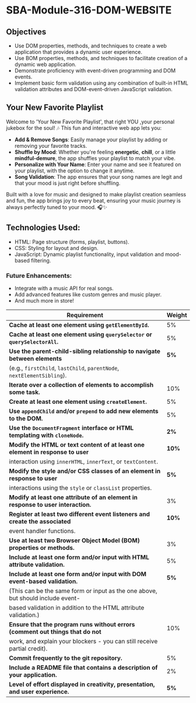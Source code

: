 # SBA-Module-316-DOM-WEBSITE

## Objectives

- Use DOM properties, methods, and techniques to create a web application that provides a dynamic user experience.
- Use BOM properties, methods, and techniques to facilitate creation of a dynamic web application.
- Demonstrate proficiency with event-driven programming and DOM events.
- Implement basic form validation using any combination of built-in HTML validation attributes and DOM-event-driven JavaScript validation.

## Your New Favorite Playlist

Welcome to 'Your New Favorite Playlist', that right YOU ,your personal jukebox for the soul! 🎶 This fun and interactive web app lets you:

- **Add & Remove Songs**: Easily manage your playlist by adding or removing your favorite tracks.
- **Shuffle by Mood**: Whether you're feeling **energetic**, **chill**, or a little **mindful-demure**, the app shuffles your playlist to match your vibe.
- **Personalize with Your Name**: Enter your name and see it featured on your playlist, with the option to change it anytime.
- **Song Validation**: The app ensures that your song names are legit and that your mood is just right before shuffling.

Built with a love for music and designed to make playlist creation seamless and fun, the app brings joy to every beat, ensuring your music journey is always perfectly tuned to your mood. 🎧✨

## Technologies Used:

- HTML: Page structure (forms, playlist, buttons).
- CSS: Styling for layout and design.
- JavaScript: Dynamic playlist functionality, input validation and mood-based filtering.

### Future Enhancements:

- Integrate with a music API for real songs.
- Add advanced features like custom genres and music player.
- And much more in store!

| **Requirement**                                                                  | **Weight** |
| -------------------------------------------------------------------------------- | ---------- |
| **Cache at least one element using `getElementById`.**                           | 5%         |
| **Cache at least one element using `querySelector` or `querySelectorAll`.**      | 5%         |
| **Use the parent-child-sibling relationship to navigate between elements**       | **5%**     |
| (e.g., `firstChild`, `lastChild`, `parentNode`, `nextElementSibling`).           |            |
| **Iterate over a collection of elements to accomplish some task.**               | 10%        |
| **Create at least one element using `createElement`.**                           | 5%         |
| **Use `appendChild` and/or `prepend` to add new elements to the DOM.**           | 5%         |
| **Use the `DocumentFragment` interface or HTML templating with `cloneNode`.**    | **2%**     |
| **Modify the HTML or text content of at least one element in response to user**  | **10%**    |
| interaction using `innerHTML`, `innerText`, or `textContent`.                    |            |
| **Modify the style and/or CSS classes of an element in response to user**        | **5%**     |
| interactions using the `style` or `classList` properties.                        |            |
| **Modify at least one attribute of an element in response to user interaction.** | 3%         |
| **Register at least two different event listeners and create the associated**    | **10%**    |
| event handler functions.                                                         |            |
| **Use at least two Browser Object Model (BOM) properties or methods.**           | 3%         |
| **Include at least one form and/or input with HTML attribute validation.**       | 5%         |
| **Include at least one form and/or input with DOM event-based validation.**      | **5%**     |
| (This can be the same form or input as the one above, but should include event-  |            |
| based validation in addition to the HTML attribute validation.)                  |            |
| **Ensure that the program runs without errors (comment out things that do not**  | 10%        |
| work, and explain your blockers - you can still receive partial credit).         |            |
| **Commit frequently to the git repository.**                                     | 5%         |
| **Include a README file that contains a description of your application.**       | 2%         |
| **Level of effort displayed in creativity, presentation, and user experience.**  | **5%**     |
